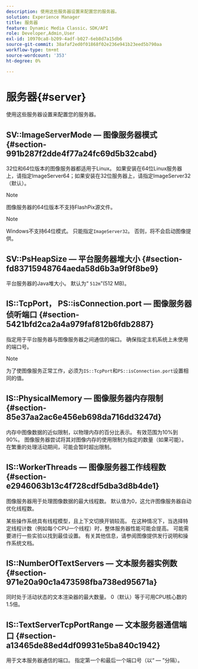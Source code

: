 ```yaml
---
description: 使用这些服务器设置来配置您的服务器。
solution: Experience Manager
title: 服务器
feature: Dynamic Media Classic，SDK/API
role: Developer,Admin,User
exl-id: 10970ca8-b209-4adf-b027-6eb8d7a15db6
source-git-commit: 38afaf2ed0f01868f02e236e941b23eed5b790aa
workflow-type: tm+mt
source-wordcount: '353'
ht-degree: 0%

---
```


# 服务器{#server}

使用这些服务器设置来配置您的服务器。

## SV::ImageServerMode — 图像服务器模式 {#section-991b287f2dde4f77a24fc69d5b32cabd}

32位和64位版本的图像服务器都适用于Linux。 如果安装在64位Linux服务器上，请指定ImageServer64；如果安装在32位服务器上，请指定ImageServer32（默认）。

>[!NOTE]
>
>图像服务器的64位版本不支持FlashPix源文件。

>[!NOTE]
>
>Windows不支持64位模式。 只能指定`ImageServer32`。 否则，将不会启动图像提供。

## SV::PsHeapSize — 平台服务器堆大小 {#section-fd83715948764aeda58d6b3a9f9f8be9}

平台服务器的Java堆大小。 默认为“ `512m`”(512 MB)。

## IS::TcpPort， PS::isConnection.port — 图像服务器侦听端口 {#section-5421bfd2ca2a4a979faf812b6fdb2887}

指定用于平台服务器与图像服务器之间通信的端口。 确保指定主机系统上未使用的端口号。

>[!NOTE]
>
>为了使图像服务正常工作，必须为`IS::TcpPort`和`PS::isConnection.port`设置相同的值。

## IS::PhysicalMemory — 图像服务器内存限制 {#section-85e37aa2ac6e456eb698da716dd3247d}

内存中图像数据的近似限制，以物理内存的百分比表示。 有效范围为10%到90%。 图像服务器尝试将其对图像内存的使用限制为指定的数量（如果可能）。 在繁重的处理活动期间，可能会暂时超出限制。

## IS::WorkerThreads — 图像服务器工作线程数 {#section-e2946063b13c4f728cdf5dba3d8b4de1}

图像服务器用于处理图像数据的最大线程数。 默认值为0，这允许图像服务器自动优化线程数。

某些操作系统具有线程模型，且上下文切换开销较高。 在这种情况下，当选择特定线程计数（例如每个CPU一个线程）时，整体服务器性能可能会提高。 可能需要进行一些实验以找到最佳设置。 有关其他信息，请参阅图像提供发行说明和操作系统文档。

## IS::NumberOfTextServers — 文本服务器实例数 {#section-971e20a90c1a473598fba738ed95671a}

同时处于活动状态的文本渲染器的最大数量。 0（默认）等于可用CPU核心数的1.5倍。

## IS::TextServerTcpPortRange — 文本服务器通信端口 {#section-a13465de88ed4df09931e5ba840c1942}

用于文本服务器通信的端口。 指定第一个和最后一个端口号（以“ — ”分隔）。
